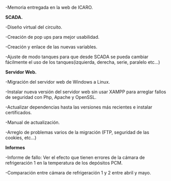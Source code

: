 -Memoria entregada en la web de ICARO.

**SCADA.**

-Diseño virtual del circuito.

-Creación de pop ups para mejor usabilidad.

-Creación y enlace de las nuevas variables.

-Ajuste de  modo tanques para que desde SCADA se pueda cambiar fácilmente el uso de los tanques(izquierda, derecha, serie, paralelo etc…)


**Servidor Web.**

-Migración del servidor web de Windows a Linux.

-Instalar nueva versión del servidor web sin usar XAMPP para arreglar fallos de seguridad con Php, Apache y OpenSSL.

-Actualizar dependencias hasta las versiones más recientes e instalar certificados.

-Manual de actualización.

-Arreglo de problemas varios de la migración (FTP, seguridad de las cookies, etc…)


**Informes**

-Informe de fallo: Ver el efecto que tienen errores de la cámara de refrigeración 1 en la temperatura de los depósitos PCM.

-Comparación entre cámara de refrigeración 1 y 2 entre abril y mayo.







